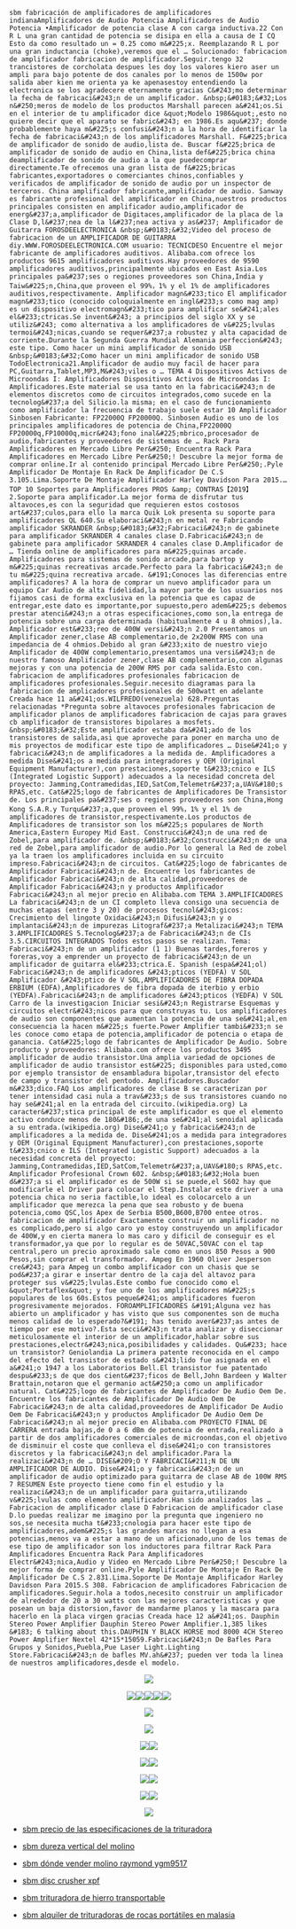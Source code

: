 
```
sbm fabricación de amplificadores de amplificadores indianaAmplificadores de Audio Potencia Amplificadores de Audio Potencia •Amplificador de potencia clase A con carga inductiva.22 Con R L una gran cantidad de potencia se disipa en ella a causa de I CQ Esto da como resultado un = 0.25 como m&#225;x. Reemplazando R L por una gran inductancia (choke),veremos que el … Solucionado: fabricacion de amplificador fabricacion de amplificador.Seguir.tengo 32 trancistores de corcholata despues les doy los valores kiero aser un ampli para bajo potente de dos canales por lo menos de 1500w por salida aber kien me orienta ya ke apenasestoy entendiendo la electronica se los agradecere eternamente gracias C&#243;mo determinar la fecha de fabricaci&#243;n de un amplificador. &nbsp;&#0183;&#32;Los n&#250;meros de modelo de los productos Marshall parecen a&#241;os.Si en el interior de tu amplificador dice &quot;Modelo 1986&quot;,esto no quiere decir que el aparato se fabric&#243; en 1986.Es aqu&#237; donde probablemente haya m&#225;s confusi&#243;n a la hora de identificar la fecha de fabricaci&#243;n de los amplificadores Marshall. F&#225;brica de amplificador de sonido de audio,lista de. Buscar f&#225;brica de amplificador de sonido de audio en China,lista def&#225;brica china deamplificador de sonido de audio a la que puedecomprar directamente.Te ofrecemos una gran lista de f&#225;bricas fabricantes,exportadores o comerciantes chinos,confiables y verificados de amplificador de sonido de audio por un inspector de terceros. China amplificador fabricante,amplificador de audio. Sanway es fabricante profesional del amplificador en China,nuestros productos principales consisten en amplificador audio,amplificador de energ&#237;a,amplificador de Digitaces,amplificador de la placa de la Clase D,l&#237;nea de la l&#237;nea activa y as&#237; Amplificador de Guitarra FOROSDEELECTRONICA &nbsp;&#0183;&#32;Video del proceso de fabricacion de un AMPLIFICADOR DE GUITARRA diy.WWW.FOROSDEELECTRONICA.COM usuario: TECNICDESO Encuentre el mejor fabricante de amplificadores auditivos. Alibaba.com ofrece los productos 9615 amplificadores auditivos.Hay proveedores de 9590 amplificadores auditivos,principalmente ubicados en East Asia.Los principales pa&#237;ses o regiones proveedores son China,India y Taiw&#225;n,China,que proveen el 99%，1% y el 1% de amplificadores auditivos,respectivamente. Amplificador magn&#233;tico El amplificador magn&#233;tico (conocido coloquialmente en ingl&#233;s como mag amp) es un dispositivo electromagn&#233;tico para amplificar se&#241;ales el&#233;ctricas.Se invent&#243; a principios del siglo XX y se utiliz&#243; como alternativa a los amplificadores de v&#225;lvulas termoi&#243;nicas,cuando se requer&#237;a robustez y alta capacidad de corriente.Durante la Segunda Guerra Mundial Alemania perfeccion&#243; este tipo. Como hacer un mini amplificador de sonido USB &nbsp;&#0183;&#32;Como hacer un mini amplificador de sonido USB TodoElectronica21.Amplificador de audio muy facil de hacer para PC,Guitarra,Tablet,MP3,M&#243;viles o … TEMA 4 Dispositivos Activos de Microondas I: Amplificadores Dispositivos Activos de Microondas I: Amplificadores.Este material se usa tanto en la fabricaci&#243;n de elementos discretos como de circuitos integrados,como sucede en la tecnolog&#237;a del Silicio.la misma; en el caso de funcionamiento como amplificador la frecuencia de trabajo suele estar 10 Amplificador Sinbosen Fabricante: FP22000Q FP20000Q. Sinbosen Audio es uno de los principales amplificadores de potencia de China,FP22000Q FP20000q,FP10000q,micr&#243;fono inal&#225;mbrico,procesador de audio,fabricantes y proveedores de sistemas de … Rack Para Amplificadores en Mercado Libre Per&#250; Encuentra Rack Para Amplificadores en Mercado Libre Per&#250;! Descubre la mejor forma de comprar online.Ir al contenido principal Mercado Libre Per&#250;.Pyle Amplificador De Montaje En Rack De Amplificador De C.S 3.105.Lima.Soporte De Montaje Amplificador Harley Davidson Para 2015.… TOP 10 Soportes para Amplificadores PROS &amp; CONTRAS【2019】 2.Soporte para amplificador.La mejor forma de disfrutar tus altavoces,es con la seguridad que requieren estos costosos art&#237;culos,para ello la marca Quik Lok presenta su soporte para amplificadores QL 640.Su elaboraci&#243;n en metal re Fabricando amplificador SKRANDER &nbsp;&#0183;&#32;Fabricaci&#243;n de gabinete para amplificador SKRANDER 4 canales clase D.Fabricaci&#243;n de gabinete para amplificador SKRANDER 4 canales clase D.Amplificador de … Tienda online de amplificadores para m&#225;quinas arcade. Amplificadores para sistemas de sonido arcade,para bartop y m&#225;quinas recreativas arcade.Perfecto para la fabricaci&#243;n de tu m&#225;quina recreativa arcade. &#191;Conoces las diferencias entre amplificadores? A la hora de comprar un nuevo amplificador para un equipo Car Audio de alta fidelidad,la mayor parte de los usuarios nos fijamos casi de forma exclusiva en la potencia que es capaz de entregar,este dato es importante,por supuesto,pero adem&#225;s debemos prestar atenci&#243;n a otras especificaciones,como son,la entrega de potencia sobre una carga determinada (habitualmente 4 u 8 ohmios),la. Amplificador est&#233;reo de 400W versi&#243;n 2.0 Presentamos un Amplificador zener,clase AB complementario,de 2x200W RMS con una impedancia de 4 ohmios.Debido al gran &#233;xito de nuestro viejo Amplificador de 400W complementario,presentamos una versi&#243;n de nuestro famoso Amplificador zener,clase AB complementario,con algunas mejoras y con una potencia de 200W RMS por cada salida.Esto con. fabricacion de amplificadores profesionales fabricacion de amplificadores profesionales.Seguir.necesito diagramas para la fabricacion de amplicadores profesionales de 500watt en adelante Creada hace 11 a&#241;os.WILFREDO(venezuela) 628.Preguntas relacionadas *Pregunta sobre altavoces profesionales fabricacion de amplificador planos de amplificadores fabricacion de cajas para graves cb amplificador de transistores bipolares a mosfets. &nbsp;&#0183;&#32;Este amplificador estaba da&#241;ado de los transistores de salida,asi que aproveche para poner en marcha uno de mis proyectos de modificar este tipo de amplificadores … Dise&#241;o y fabricaci&#243;n de amplificadores a la medida de. Amplificadores a medida Dise&#241;os a medida para integradores y OEM (Original Equipment Manufacturer),con prestaciones,soporte t&#233;cnico e ILS (Integrated Logistic Support) adecuados a la necesidad concreta del proyecto: Jamming,Contramedidas,IED,SatCom,Telemetr&#237;a,UAV&#180;s RPAS,etc. Cat&#225;logo de fabricantes de Amplificadores De Transistor de. Los principales pa&#237;ses o regiones proveedores son China,Hong Kong S.A.R.y Turqu&#237;a,que proveen el 99%，1% y el 1% de amplificadores de transistor,respectivamente.Los productos de Amplificadores de transistor son los m&#225;s populares de North America,Eastern Europey Mid East. Construcci&#243;n de una red de Zobel,para amplificador de. &nbsp;&#0183;&#32;Construcci&#243;n de una red de Zobel,para amplificador de audio.Por lo general la Red de zobel ya la traen los amplificadores incluida en su circuito impreso.Fabricaci&#243;n de circuitos. Cat&#225;logo de fabricantes de Amplificador Fabricaci&#243;n de. Encuentre los fabricantes de Amplificador Fabricaci&#243;n de alta calidad,proveedores de Amplificador Fabricaci&#243;n y productos Amplificador Fabricaci&#243;n al mejor precio en Alibaba.com TEMA 3.AMPLIFICADORES La fabricaci&#243;n de un CI completo lleva consigo una secuencia de muchas etapas (entre 3 y 20) de procesos tecnol&#243;gicos: Crecimiento del lingote Oxidaci&#243;n Difusi&#243;n y o implantaci&#243;n de impurezas Litograf&#237;a Metalizaci&#243;n TEMA 3.AMPLIFICADORES 5.Tecnolog&#237;a de Fabricaci&#243;n de CIs 3.5.CIRCUITOS INTEGRADOS Todos estos pasos se realizan. Tema: Fabricaci&#243;n de un amplificador (1 1) Buenas tardes,foreros y foreras,voy a emprender un proyecto de fabricaci&#243;n de un amplificador de guitarra el&#233;ctrica.E. Spanish (espa&#241;ol) Fabricaci&#243;n de amplificadores &#243;pticos (YEDFA) V SOL Amplificador &#243;ptico de V SOL,AMPLIFICADORES DE FIBRA DOPADA ERBIUM (EDFA),Amplificadores de fibra dopada de iterbio y erbio (YEDFA).Fabricaci&#243;n de amplificadores &#243;pticos (YEDFA) V SOL Carro de la investigacion Iniciar sesi&#243;n Registrarse Esquemas y circuitos electr&#243;nicos para que construyas tu. Los amplificadores de audio son componentes que aumentan la potencia de una se&#241;al,en consecuencia la hacen m&#225;s fuerte.Power Amplifier tambi&#233;n se les conoce como etapa de potencia,amplificador de potencia o etapa de ganancia. Cat&#225;logo de fabricantes de Amplificador De Audio. Sobre producto y proveedores: Alibaba.com ofrece los productos 3495 amplificador de audio transistor.Una amplia variedad de opciones de amplificador de audio transistor est&#225; disponibles para usted,como por ejemplo transistor de ensambladura bipolar,transistor del efecto de campo y transistor del pentodo. Amplificadores.Buscador m&#233;dico.FAQ Los amplificadores de clase B se caracterizan por tener intensidad casi nula a trav&#233;s de sus transistores cuando no hay se&#241;al en la entrada del circuito.(wikipedia.org) La caracter&#237;stica principal de este amplificador es que el elemento activo conduce menos de 180&#186;,de una se&#241;al senoidal aplicada a su entrada.(wikipedia.org) Dise&#241;o y fabricaci&#243;n de amplificadores a la medida de. Dise&#241;os a medida para integradores y OEM (Original Equipment Manufacturer),con prestaciones,soporte t&#233;cnico e ILS (Integrated Logistic Support) adecuados a la necesidad concreta del proyecto: Jamming,Contramedidas,IED,SatCom,Telemetr&#237;a,UAV&#180;s RPAS,etc. Amplificador Profesional Crown 602. &nbsp;&#0183;&#32;Hola buen d&#237;a si el amplificador es de 500W si se puede,el S602 hay que modificarle el Driver para colocar el Step.Instalar este driver a una potencia chica no seria factible,lo ideal es colocarcelo a un amplificador que merezca la pena que sea robusto y de buena potencia,como QSC,los Apex de Serbia B500,B600,B700 entee otros. fabricacion de amplificador Exactamente construir un amplificador no es complicado,pero si algo caro yo estoy construyendo un amplificador de 400W,y en cierta manera lo mas caro y dificil de conseguir es el transformador,ya que por lo regular es de 50VAC,50VAC con el tap central,pero un precio aproximado sale como en unos 850 Pesos a 900 Pesos,sin comprar el transformador. Ampeg En 1960 Oliver Jesperson cre&#243; para Ampeg un combo amplificador con un chasis que se pod&#237;a girar e insertar dentro de la caja del altavoz para proteger sus v&#225;lvulas.Este combo fue conocido como el &quot;Portaflex&quot; y fue uno de los amplificadores m&#225;s populares de los 60s.Estos peque&#241;os amplificadores fueron progresivamente mejorados. FOROAMPLIFICADORES &#191;Alguna vez has abierto un amplificador y has visto que sus componentes son de mucha menos calidad de lo esperado?&#191; has tenido aver&#237;as antes de tiempo por ese motivo?.Esta secci&#243;n trata analizar y diseccionar meticulosamente el interior de un amplificador,hablar sobre sus prestaciones,electr&#243;nica,posibilidades y calidades. Qu&#233; hace un transistor? Geniolandia La primera patente reconocida en el campo del efecto del transistor de estado s&#243;lido fue asignada en el a&#241;o 1947 a los Laboratorios Bell.El transistor fue patentado despu&#233;s de que dos cient&#237;ficos de Bell,John Bardeen y Walter Brattain,notaron que el germanio act&#250;a como un amplificador natural. Cat&#225;logo de fabricantes de Amplificador De Audio Oem De. Encuentre los fabricantes de Amplificador De Audio Oem De Fabricaci&#243;n de alta calidad,proveedores de Amplificador De Audio Oem De Fabricaci&#243;n y productos Amplificador De Audio Oem De Fabricaci&#243;n al mejor precio en Alibaba.com PROYECTO FINAL DE CARRERA entrada bajas,de 0 a 6 dBm de potencia de entrada,realizado a partir de dos amplificadores comerciales de microondas,con el objetivo de disminuir el coste que conlleva el dise&#241;o con transistores discretos y la fabricaci&#243;n del amplificador.Para la realizaci&#243;n de … DISE&#209;O Y FABRICACI&#211;N DE UN AMPLIFICADOR DE AUDIO. Dise&#241;o y fabricaci&#243;n de un amplificador de audio optimizado para guitarra de clase AB de 100W RMS 7 RESUMEN Este proyecto tiene como fin el estudio y la realizaci&#243;n de un amplificador para guitarra,utilizando v&#225;lvulas como elemento amplificador.Han sido analizados las … Fabricacion de amplificador clase D Fabricacion de amplificador clase D.lo puedas realizar me imagino por la pregunta que ingeniero no sos,se necesita mucha t&#233;cnologia para hacer este tipo de amplificadores,adem&#225;s las grandes marcas no llegan a esa potencias,menos va a estar a mano de un aficionado,uno de los temas de ese tipo de amplificador son los inductores para filtrar Rack Para Amplificadores Encuentra Rack Para Amplificadores Electr&#243;nica,Audio y Video en Mercado Libre Per&#250;! Descubre la mejor forma de comprar online.Pyle Amplificador De Montaje En Rack De Amplificador De C.S 2.831.Lima.Soporte De Montaje Amplificador Harley Davidson Para 2015.S 308. Fabricacion de amplificadores Fabricacion de amplificadores.Seguir.hola a todos,necesito construir un amplificador de alrededor de 20 a 30 watts con las mejores caracteristicas y que posean un baja distorsion,favor de mandarme planos y la mascara para hacerlo en la placa virgen gracias Creada hace 12 a&#241;os. Dauphin Stereo Power Amplifier Dauphin Stereo Power Amplifier.1,385 likes &#183; 6 talking about this.DAUPHIN Y BLACK HORSE mod 8000 4CH Stereo Power Amplifier Nextel 42*15*15059.Fabricaci&#243;n De Bafles Para Grupos y Sonidos,Puebla,Pue Laser Light.Lighting Store.Fabricaci&#243;n de bafles MV.ah&#237; pueden ver toda la linea de nuestros amplificadores,desde el modelo. 
```

<div align="center">

<a href="https://es-crusher.shibang-china.com/github&k=sbm+fabricaci%C3%B3n+de+amplificadores+de+amplificadores+indiana"><img src="https://static.shibang-china.com/es/crusher/logo.jpg"></a>

<a href="https://es-crusher.shibang-china.com/github&k=sbm+fabricaci%C3%B3n+de+amplificadores+de+amplificadores+indiana"><img src="https://static.shibang-china.com/es/crusher/index.jpg"></a><a href="https://es-crusher.shibang-china.com/material.htmlgithub&k=sbm+fabricaci%C3%B3n+de+amplificadores+de+amplificadores+indiana"><img src="https://static.shibang-china.com/es/crusher/material.jpg"></a><a href="https://es-crusher.shibang-china.com/application.htmlgithub&k=sbm+fabricaci%C3%B3n+de+amplificadores+de+amplificadores+indiana"><img src="https://static.shibang-china.com/es/crusher/application.jpg"></a><a href="https://es-crusher.shibang-china.com/aboutus.htmlgithub&k=sbm+fabricaci%C3%B3n+de+amplificadores+de+amplificadores+indiana"><img src="https://static.shibang-china.com/es/crusher/aboutus.jpg"></a><a href="https://es-crusher.shibang-china.com/contact.htmlgithub&k=sbm+fabricaci%C3%B3n+de+amplificadores+de+amplificadores+indiana"><img src="https://static.shibang-china.com/es/crusher/contact.jpg"></a>

<a href="https://es-crusher.shibang-china.com/github&k=sbm+fabricaci%C3%B3n+de+amplificadores+de+amplificadores+indiana"><img src="https://static.shibang-china.com/es/crusher/banner.jpg"></a>

<a href="https://swt.shibang-china.com/github&k=sbm+fabricaci%C3%B3n+de+amplificadores+de+amplificadores+indiana"><img src="https://static.shibang-china.com/es/crusher/text.jpg"></a>

<a href="https://swt.shibang-china.com/github&k=sbm+fabricaci%C3%B3n+de+amplificadores+de+amplificadores+indiana"><img src="https://static.shibang-china.com/es/crusher/chat.jpg"></a><a href="https://es-crusher.shibang-china.com/contact.htmlgithub&k=sbm+fabricaci%C3%B3n+de+amplificadores+de+amplificadores+indiana"><img src="https://static.shibang-china.com/es/crusher/message.jpg"></a>

<a href="https://es-crusher.shibang-china.com/products/pe.htmlgithub&k=sbm+fabricaci%C3%B3n+de+amplificadores+de+amplificadores+indiana"><img src="https://static.shibang-china.com/es/crusher/pe.jpg"></a><a href="https://es-crusher.shibang-china.com/products/pf.htmlgithub&k=sbm+fabricaci%C3%B3n+de+amplificadores+de+amplificadores+indiana"><img src="https://static.shibang-china.com/es/crusher/pf.jpg"></a>

<a href="https://es-crusher.shibang-china.com/products/hpt.htmlgithub&k=sbm+fabricaci%C3%B3n+de+amplificadores+de+amplificadores+indiana"><img src="https://static.shibang-china.com/es/crusher/hpt.jpg"></a><a href="https://es-crusher.shibang-china.com/products/vsi.htmlgithub&k=sbm+fabricaci%C3%B3n+de+amplificadores+de+amplificadores+indiana"><img src="https://static.shibang-china.com/es/crusher/vsi.jpg"></a>

<a href="https://es-crusher.shibang-china.com/products/klv.htmlgithub&k=sbm+fabricaci%C3%B3n+de+amplificadores+de+amplificadores+indiana"><img src="https://static.shibang-china.com/es/crusher/klv.jpg"></a><a href="https://es-crusher.shibang-china.com/products/portable.htmlgithub&k=sbm+fabricaci%C3%B3n+de+amplificadores+de+amplificadores+indiana"><img src="https://static.shibang-china.com/es/crusher/portable.jpg"></a>

<a href="https://swt.shibang-china.com/github&k=sbm+fabricaci%C3%B3n+de+amplificadores+de+amplificadores+indiana"><img src="https://static.shibang-china.com/es/crusher/case.jpg"></a>

</div>


* [sbm precio de las especificaciones de la trituradora](sbm%20precio%20de%20las%20especificaciones%20de%20la%20trituradora.md)

* [sbm dureza vertical del molino](sbm%20dureza%20vertical%20del%20molino.md)

* [sbm dónde vender molino raymond ygm9517](sbm%20d%C3%B3nde%20vender%20molino%20raymond%20ygm9517.md)

* [sbm disc crusher xpf](sbm%20disc%20crusher%20xpf.md)

* [sbm trituradora de hierro transportable](sbm%20trituradora%20de%20hierro%20transportable.md)

* [sbm alquiler de trituradoras de rocas portátiles en malasia](sbm%20alquiler%20de%20trituradoras%20de%20rocas%20port%C3%A1tiles%20en%20malasia.md)